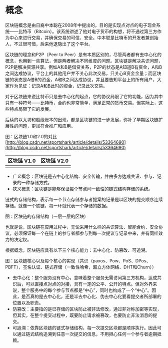 # 概念

区块链概念是由日裔中本聪在2008年中提出的，目的是实现点对点的电子现金系统——比特币（Bitcoin）。该系统讲述了他对电子货币的构想，将不通过第三方作为中心来进行交易，并确保交易的可信、安全。中本聪是比特币的开发者兼创始人，不过很可惜，后来他退隐出了这个平台。

区块链的理念和P2P（Peer to Peer）是有本质区别的，尽管两者都有去中心化的概念，也用到一些算法，但是两者解决不同维度的问题。区块链是解决共识问题，P2P是解决资源共享。例如A和B是借贷关系，P2P的状态是A知道B有资金，A和B之间达成协议，平台上的其他用户并不关心此次交易，只关心B资金余量；而区块链的状态是A借B的资金，A和B之间达成协议，并且要告知平台上的所有用户，大家作为见证：记录A和B此时的资金，记录此次交易。

对于区块链来说比特币只是去中心化的起点，它的协议局限了它的功能，因为其中只有一种符号——比特币，合约也非常简单，满足正常的货币交易。但实际上，这些特点局限了它的发展。

后续的以太坊和超级账本的出现，都是区块链的进一步发展，弥补了早期区块链扩展性的问题，更加符合推广和应用。

图：区块链1.0和2.0的对比 [http://blog.csdn.net/sportshark/article/details/53364690](http://blog.csdn.net/sportshark/article/details/53364690)

| 区块链 V1.0 | 区块链 V2.0 |
| :--- | :--- |
|  |  |

* 广义概念：区块链是去中心化结构、安全传输，并由多方达成共识、参与、记录的一种存储方式。
* 狭义概念：区块链是能够保证每个节点间一致性的链式结构存储的系统。

链式的存储结构，表示每一个节点存储参与者提案的记录是以区块的提交顺序连续存储。就像一个铁链，每一环就代表一个存储的数据。

图：区块链的存储结构（一层一层的区块）

也就是说，区块链在应用过程中，无论采用什么样的共识算法、智能合约、安全协议，必须保证每一个在链上的参与者都参与到每一次提议与记录中来，并有同样效力的决定权。

根据概念，区块链应具有以下三个核心能力：去中心化、防篡改、可追溯。

图：区块链核心以及每个核心的实现（共识（paxos、Pow、PoS、DPos、PBFT），签名认证、链式存储（一致性哈希，超立方体网络、DHT和Churn））

* 去中心化：整个服务没有中心，意味着整个服务无需访问第三方机构，达成共识后，可以直接点对点的对接，具有一定的公平、公开的特点。但对外界来说，整个服务中的每个参与节点都是“中心”，同时也构成了一个“中心”。因此，是否真的是去中心化，还是半去中心化、伪去中心化要看提交者所部署的位置以及职责。
* 防篡改：主要指的是已存储的区块防止被非法修改，通过非对称加密等实现，但其实，在整个提交过程中，既要防止请求被篡改，也要防止非法消息的提交。
* 可追溯：依靠区块链的链式存储结构，每一次提交区块都是顺序执行。因此可以通过链式结构追溯到任意一次提交的信息，不用担心任何一个参与者逾期抵赖。



